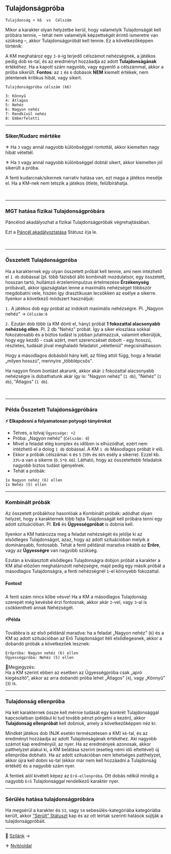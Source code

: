 ## Tulajdonságpróba

```
Tulajdonság + k6  vs  Célszám
```

Mikor a karakter olyan helyzetbe kerül, hogy valamelyik Tulajdonságát kell próbára tennie, – tehát nem valamelyik képzettségét érintő ismeretre van szükség –, akkor Tulajdonságpróbát kell tennie. Ez a következőképpen történik:

A KM meghatároz egy `3-8`-ig terjedő célszámot nehézségnek, a játékos pedig dob `k6`-tal, és az eredményt hozzáadja az adott **Tulajdonságának** értékéhez. Ha a kapott szám nagyobb, vagy egyenlő a célszámmal, akkor a próba sikerült. **Fontos**: az `1` és `6` dobások **NEM** kiemelt értékek, nem jelentenek kritikus hibát, vagy sikert.

```
Tulajdonságpróba célszám (k6)

3: Könnyű
4: Átlagos
5: Nehéz
6: Nagyon nehéz
7: Rendkívül nehéz
8: Emberfeletti
```

---
### Siker/Kudarc mértéke

⚜️ Ha `3` vagy annál nagyobb különbséggel rontottál, akkor kiemelten nagy hibát vétettél.

⚜️ Ha `3` vagy annál nagyobb különbséggel dobtál sikert, akkor kiemelten jól sikerült a próba.

A fenti kudarcnak/sikernek narratív hatása van, ezt maga a játékos mesélje el. Ha a KM-nek nem tetszik a játékos ötlete, felülbíráhatja.

<br />

---
### MGT hatása fizikai Tulajdonságpróbára

Páncélod akadályozhat a fizikai Tulajdonságpróbák végrehajtásában.

Ezt a [Páncél akadályoztatása](082_statuszok.md#%EF%B8%8F-p%C3%A1nc%C3%A9l-akad%C3%A1lyoztat%C3%A1sa-1-mgt-%EF%B8%8F-mgt) Státusz írja le.

<br />

---
### Összetett Tulajdonságpróba

Ha a karakternek egy olyan összetett próbát kell tennie, ami nem intézhető el `1 db` dobással (pl. több fázisból álló kombinált mozdulatsor, egy összetett, hosszan tartó, hullámzó érzelemimpulzus értelmezése **Érzékenység** próbával), akkor igazságtalan lenne a maximális nehézséget többször megdobatni vele, hiszen így drasztikusan lecsökken az esélye a sikerre. Ilyenkor a következő módszert használjuk:

`1.` A játékos dob egy próbát az indokolt maximális nehézségre. Pl. „Nagyon nehéz" → `Célszám:6`

`2.` Ezután dob több (a KM dönti el, hány) próbát **1 fokozattal alacsonyabb nehézség ellen**. Pl. 2 db "Nehéz" próbát. Így a siker eloszlása sokkal fokozatosabb és a biztos tudást is jobban jutalmazzuk, valamint elkerüljük, hogy egy kezdő - csak azért, mert szerencséset dobott - egy hosszú, részletes, tudását jóval meghaladó feladatot „véletlenül" megcsinálhasson.

Hogy a másodlagos dobásból hány kell, az főleg attól függ, hogy a feladat „milyen hosszú", mennyire „többlépcsős".

Ha nagyon finom bontást akarunk, akkor akár `2` fokozattal alacsonyabb nehézségre is dobathatunk akár így is: "Nagyon nehéz" (`1 db`), "Nehéz" (`1 db`), "Átlagos" (`1 db`).

<br />

---
### Példa Összetett Tulajdonságpróbára

**⚡ Elkapdosni a folyamatosan potyogó tányérokat**

- Tetves, a tolvaj `Ügyessége: +2`
- Próba: „Nagyon nehéz" (`Célszám: 6`)
- Mivel a feladat elég komplex és időben is elhúzódhat, ezért nem intézhető el a dolog `1 db` dobással. A KM `1 db` Másodlagos próbát ír elő.
- Ekkor a próbák célszámai: `6` és `5` (`50%` és `66%` esély a sikerre). Ezzel kb. `33%`-a van a sikerre (`0.5*0.66`). Látható, hogy az összetettebb feladatok nagyobb biztos tudást igényelnek.
- Tehát a próbák:

```
1x Nagyon nehéz (6) ellen
1x Nehéz (5) ellen
```

---
### Kombinált próbák

Az összetett próbákhoz hasonlóak a Kombinált próbák: adódhat olyan helyzet, hogy a karakternek több fajta Tulajdonságát kell próbára tenni egy adott szituációban. Pl. **Erő** és **Ügyességpróbát** is dobnia kell.

Ilyenkor a KM határozza meg a feladat nehézségét és jelölje ki az elsődleges Tulajdonságot, azaz, hogy az adott szituációban melyik a dominánsabb, fontosabb. Tehát a fenti példánál maradva inkább az **Erőre**, vagy az **Ügyességre** van nagyobb szükség.

Ezután a kiválasztott elsődleges Tulajdonságra dobjon próbát a karakter a KM által előzően meghatározott nehézségre, majd pedig egy másik próbát a másodlagos Tulajdonságra, a fenti nehézségnél `1`-el könnyebb fokozattal.

#### Fontos❗

A fenti szám nincs kőbe vésve! Ha a KM a másodlagos Tulajdonság szerepét még kevésbé érzi fontosnak, akkor akár `2`-vel, vagy `3`-al is csökkentheti annak Nehézségét.

#### ⚡Példa

Továbbra is az első példánál maradva: ha a feladat „Nagyon nehéz" (`6`) és a KM az adott szituációban az Erő Tulajdonságot ítéli elsődlegesnek, akkor a dobandó próbák a következőek lesznek:

```
Erőpróba: Nagyon nehéz (6) ellen
Ügyességpróba: Nehéz (5) ellen
```

🔆Megjegyzés:\
Ha a KM szerint ebben az esetben az Ügyességpróba csak „apró kiegészítő", akkor az arra dobandó próba lehet „Átlagos" (`4`), vagy „Könnyű" (`3`) is.

---
### Tulajdonság ellenpróba

Ha két karakternek össze kell mérnie tudását egy konkrét Tulajdonsággal kapcsolatban (például ki tud tovább pénzt pörgetni a kezén), akkor **Tulajdonság ellenpróbát** kell dobniuk, amely a következőképpen néz ki:

Mindkét játékos dob (NJK esetén természetesen a KM) `k6`-tal, és az eredményt hozzáadja az adott Tulajdonságának értékéhez. Aki nagyobb számot kap eredményül, az nyer. Ha az eredmények azonosak, akkor patthelyzet alakul ki, a KM belátása szerint (esetleg némi idő elteltével) új ellenpróba dobható. Ha az adott szituációban nem lehetséges patthelyzet, akkor újra kell dobni `k6`-tal (ekkor már nem kell hozzáadni a Tulajdonság értékét) és a nagyobb szám nyer.

A fentiek alól kivételt képez az `Erő-ellenpróba`. Ott dobás nélkül mindig a nagyobb `Erő` Tulajdonsággal rendelkező karakter nyer.

---
### Sérülés hatása tulajdonságpróbára

Ha megsérül a karakter és `S3`, vagy `S4` sebesülés-kategóriába kategóriába került, akkor ["Sérült" Státuszt](082_statuszok.md#%EF%B8%8F-s%C3%A9r%C3%BClt-1-s3) kap és az ott leírtak szerinti hatások sújtják a tulajdonságpróbáit.

---

🔗 [Szilánk](010_06_szilank.md) →

⚜️ [Nyitóoldal](start.md#1-karakteralkot%C3%A1s)
